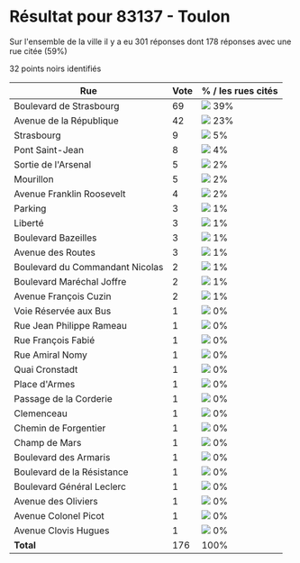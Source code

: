 # Résultat pour 83137 - Toulon

Sur l'ensemble de la ville il y a eu 301 réponses dont 178 réponses avec une rue citée (59%)

32 points noirs identifiés

| Rue | Vote | % / les rues cités|
|-----|------|-------------------|
| Boulevard de Strasbourg | 69 | <img src="../../img/bar_39.gif" />&nbsp;39%|
| Avenue de la République | 42 | <img src="../../img/bar_23.gif" />&nbsp;23%|
| Strasbourg | 9 | <img src="../../img/bar_5.gif" />&nbsp;5%|
| Pont Saint-Jean | 8 | <img src="../../img/bar_4.gif" />&nbsp;4%|
| Sortie de l'Arsenal | 5 | <img src="../../img/bar_2.gif" />&nbsp;2%|
| Mourillon | 5 | <img src="../../img/bar_2.gif" />&nbsp;2%|
| Avenue Franklin Roosevelt | 4 | <img src="../../img/bar_2.gif" />&nbsp;2%|
| Parking | 3 | <img src="../../img/bar_1.gif" />&nbsp;1%|
| Liberté | 3 | <img src="../../img/bar_1.gif" />&nbsp;1%|
| Boulevard Bazeilles | 3 | <img src="../../img/bar_1.gif" />&nbsp;1%|
| Avenue des Routes | 3 | <img src="../../img/bar_1.gif" />&nbsp;1%|
| Boulevard du Commandant Nicolas | 2 | <img src="../../img/bar_1.gif" />&nbsp;1%|
| Boulevard Maréchal Joffre | 2 | <img src="../../img/bar_1.gif" />&nbsp;1%|
| Avenue François Cuzin | 2 | <img src="../../img/bar_1.gif" />&nbsp;1%|
| Voie Réservée aux Bus | 1 | <img src="../../img/bar_0.gif" />&nbsp;0%|
| Rue Jean Philippe Rameau | 1 | <img src="../../img/bar_0.gif" />&nbsp;0%|
| Rue François Fabié | 1 | <img src="../../img/bar_0.gif" />&nbsp;0%|
| Rue Amiral Nomy | 1 | <img src="../../img/bar_0.gif" />&nbsp;0%|
| Quai Cronstadt | 1 | <img src="../../img/bar_0.gif" />&nbsp;0%|
| Place d'Armes | 1 | <img src="../../img/bar_0.gif" />&nbsp;0%|
| Passage de la Corderie | 1 | <img src="../../img/bar_0.gif" />&nbsp;0%|
| Clemenceau | 1 | <img src="../../img/bar_0.gif" />&nbsp;0%|
| Chemin de Forgentier | 1 | <img src="../../img/bar_0.gif" />&nbsp;0%|
| Champ de Mars | 1 | <img src="../../img/bar_0.gif" />&nbsp;0%|
| Boulevard des Armaris | 1 | <img src="../../img/bar_0.gif" />&nbsp;0%|
| Boulevard de la Résistance | 1 | <img src="../../img/bar_0.gif" />&nbsp;0%|
| Boulevard Général Leclerc | 1 | <img src="../../img/bar_0.gif" />&nbsp;0%|
| Avenue des Oliviers | 1 | <img src="../../img/bar_0.gif" />&nbsp;0%|
| Avenue Colonel Picot | 1 | <img src="../../img/bar_0.gif" />&nbsp;0%|
| Avenue Clovis Hugues | 1 | <img src="../../img/bar_0.gif" />&nbsp;0%|
| **Total** | 176 | 100%|
